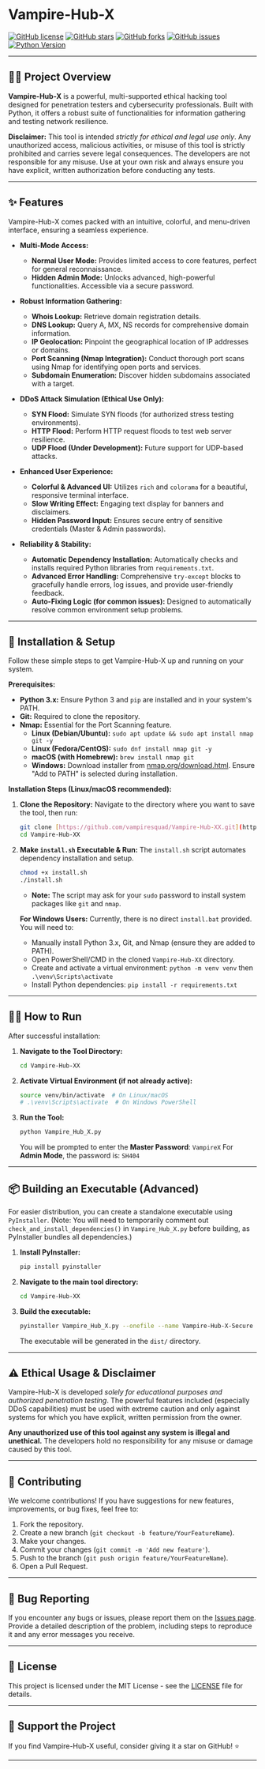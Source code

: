 # Vampire-Hub-X

[![GitHub license](https://img.shields.io/github/license/vampiresquad/Vampire-Hub-XX?style=flat-square)](https://github.com/vampiresquad/Vampire-Hub-XX/blob/main/LICENSE)
[![GitHub stars](https://img.shields.io/github/stars/vampiresquad/Vampire-Hub-XX?style=flat-square)](https://github.com/vampiresquad/Vampire-Hub-XX/stargazers)
[![GitHub forks](https://img.shields.io/github/forks/vampiresquad/Vampire-Hub-XX?style=flat-square)](https://github.com/vampiresquad/Vampire-Hub-XX/network/members)
[![GitHub issues](https://img.shields.io/github/issues/vampiresquad/Vampire-Hub-XX?style=flat-square)](https://github.com/vampiresquad/Vampire-Hub-XX/issues)
[![Python Version](https://img.shields.io/badge/Python-3.x-blue?style=flat-square&logo=python)](https://www.python.org/)

---

## 🧛‍♂️ Project Overview

**Vampire-Hub-X** is a powerful, multi-supported ethical hacking tool designed for penetration testers and cybersecurity professionals. Built with Python, it offers a robust suite of functionalities for information gathering and testing network resilience.

**Disclaimer:** This tool is intended *strictly for ethical and legal use only*. Any unauthorized access, malicious activities, or misuse of this tool is strictly prohibited and carries severe legal consequences. The developers are not responsible for any misuse. Use at your own risk and always ensure you have explicit, written authorization before conducting any tests.

---

## ✨ Features

Vampire-Hub-X comes packed with an intuitive, colorful, and menu-driven interface, ensuring a seamless experience.

* **Multi-Mode Access:**
    * **Normal User Mode:** Provides limited access to core features, perfect for general reconnaissance.
    * **Hidden Admin Mode:** Unlocks advanced, high-powerful functionalities. Accessible via a secure password.

* **Robust Information Gathering:**
    * **Whois Lookup:** Retrieve domain registration details.
    * **DNS Lookup:** Query A, MX, NS records for comprehensive domain information.
    * **IP Geolocation:** Pinpoint the geographical location of IP addresses or domains.
    * **Port Scanning (Nmap Integration):** Conduct thorough port scans using Nmap for identifying open ports and services.
    * **Subdomain Enumeration:** Discover hidden subdomains associated with a target.

* **DDoS Attack Simulation (Ethical Use Only):**
    * **SYN Flood:** Simulate SYN floods (for authorized stress testing environments).
    * **HTTP Flood:** Perform HTTP request floods to test web server resilience.
    * **UDP Flood (Under Development):** Future support for UDP-based attacks.

* **Enhanced User Experience:**
    * **Colorful & Advanced UI:** Utilizes `rich` and `colorama` for a beautiful, responsive terminal interface.
    * **Slow Writing Effect:** Engaging text display for banners and disclaimers.
    * **Hidden Password Input:** Ensures secure entry of sensitive credentials (Master & Admin passwords).

* **Reliability & Stability:**
    * **Automatic Dependency Installation:** Automatically checks and installs required Python libraries from `requirements.txt`.
    * **Advanced Error Handling:** Comprehensive `try-except` blocks to gracefully handle errors, log issues, and provide user-friendly feedback.
    * **Auto-Fixing Logic (for common issues):** Designed to automatically resolve common environment setup problems.

---

## 🚀 Installation & Setup

Follow these simple steps to get Vampire-Hub-X up and running on your system.

**Prerequisites:**

* **Python 3.x:** Ensure Python 3 and `pip` are installed and in your system's PATH.
* **Git:** Required to clone the repository.
* **Nmap:** Essential for the Port Scanning feature.
    * **Linux (Debian/Ubuntu):** `sudo apt update && sudo apt install nmap git -y`
    * **Linux (Fedora/CentOS):** `sudo dnf install nmap git -y`
    * **macOS (with Homebrew):** `brew install nmap git`
    * **Windows:** Download installer from [nmap.org/download.html](https://nmap.org/download.html). Ensure "Add to PATH" is selected during installation.

**Installation Steps (Linux/macOS recommended):**

1.  **Clone the Repository:**
    Navigate to the directory where you want to save the tool, then run:
    ```bash
    git clone [https://github.com/vampiresquad/Vampire-Hub-XX.git](https://github.com/vampiresquad/Vampire-Hub-XX.git)
    cd Vampire-Hub-XX
    ```

2.  **Make `install.sh` Executable & Run:**
    The `install.sh` script automates dependency installation and setup.
    ```bash
    chmod +x install.sh
    ./install.sh
    ```
    * **Note:** The script may ask for your `sudo` password to install system packages like `git` and `nmap`.

    **For Windows Users:**
    Currently, there is no direct `install.bat` provided. You will need to:
    * Manually install Python 3.x, Git, and Nmap (ensure they are added to PATH).
    * Open PowerShell/CMD in the cloned `Vampire-Hub-XX` directory.
    * Create and activate a virtual environment: `python -m venv venv` then `.\venv\Scripts\activate`
    * Install Python dependencies: `pip install -r requirements.txt`

---

## 🏃‍♀️ How to Run

After successful installation:

1.  **Navigate to the Tool Directory:**
    ```bash
    cd Vampire-Hub-XX
    ```

2.  **Activate Virtual Environment (if not already active):**
    ```bash
    source venv/bin/activate  # On Linux/macOS
    # .\venv\Scripts\activate  # On Windows PowerShell
    ```

3.  **Run the Tool:**
    ```bash
    python Vampire_Hub_X.py
    ```

    You will be prompted to enter the **Master Password**: `VampireX`
    For **Admin Mode**, the password is: `SH404`

---

## 📦 Building an Executable (Advanced)

For easier distribution, you can create a standalone executable using `PyInstaller`.
(Note: You will need to temporarily comment out `check_and_install_dependencies()` in `Vampire_Hub_X.py` before building, as PyInstaller bundles all dependencies.)

1.  **Install PyInstaller:**
    ```bash
    pip install pyinstaller
    ```
2.  **Navigate to the main tool directory:**
    ```bash
    cd Vampire-Hub-XX
    ```
3.  **Build the executable:**
    ```bash
    pyinstaller Vampire_Hub_X.py --onefile --name Vampire-Hub-X-Secure
    ```
    The executable will be generated in the `dist/` directory.

---

## ⚠️ Ethical Usage & Disclaimer

Vampire-Hub-X is developed *solely for educational purposes and authorized penetration testing*. The powerful features included (especially DDoS capabilities) must be used with extreme caution and only against systems for which you have explicit, written permission from the owner.

**Any unauthorized use of this tool against any system is illegal and unethical.** The developers hold no responsibility for any misuse or damage caused by this tool.

---

## 🤝 Contributing

We welcome contributions! If you have suggestions for new features, improvements, or bug fixes, feel free to:

1.  Fork the repository.
2.  Create a new branch (`git checkout -b feature/YourFeatureName`).
3.  Make your changes.
4.  Commit your changes (`git commit -m 'Add new feature'`).
5.  Push to the branch (`git push origin feature/YourFeatureName`).
6.  Open a Pull Request.

---

## 🐞 Bug Reporting

If you encounter any bugs or issues, please report them on the [Issues page](https://github.com/vampiresquad/Vampire-Hub-XX/issues). Provide a detailed description of the problem, including steps to reproduce it and any error messages you receive.

---

## 📄 License

This project is licensed under the MIT License - see the [LICENSE](LICENSE) file for details.

---

## 💖 Support the Project

If you find Vampire-Hub-X useful, consider giving it a star on GitHub! ⭐

---
